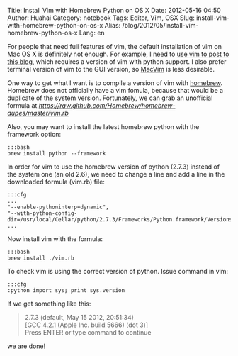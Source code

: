 Title: Install Vim with Homebrew Python on OS X
Date: 2012-05-16 04:50
Author: Huahai
Category: notebook
Tags: Editor, Vim, OSX
Slug: install-vim-with-homebrew-python-on-os-x
Alias: /blog/2012/05/install-vim-homebrew-python-os-x
Lang: en

For people that need full features of vim, the default installation of vim on Mac OS X is definitely not enough. For example, I need to [use vim to post to this blog](http://yyhh.org/blog/2007/10/posting-blog-entry-drupal-within-vim), which requires a version of vim with python support. I also prefer terminal version of vim to the GUI version, so [MacVim](http://code.google.com/p/macvim/) is less desirable.

One way to get what I want is to compile a version of vim with [homebrew](http://mxcl.github.com/homebrew/). Homebrew does not officially have a vim fomula, because that would be a duplicate of the system version. Fortunately, we can grab an unofficial formula at *<https://raw.github.com/Homebrew/homebrew-dupes/master/vim.rb>*

Also, you may want to install the latest homebrew python with the framework option:
    
    :::bash
    brew install python --framework

In order for vim to use the homebrew version of python (2.7.3) instead of the system one (an old 2.6), we need to change a line and add a line in the downloaded formula (vim.rb) file:

    :::cfg
    ...  
    "--enable-pythoninterp=dynamic",  
    "--with-python-config-dir=/usr/local/Cellar/python/2.7.3/Frameworks/Python.framework/Versions/2.7/lib/python2.7/config",  
    ...

Now install vim with the formula:

    :::bash
    brew install ./vim.rb

To check vim is using the correct version of python. Issue command in vim:

    :::cfg
    :python import sys; print sys.version

If we get something like this:

>2.7.3 (default, May 15 2012, 20:51:34)  
>[GCC 4.2.1 (Apple Inc. build 5666) (dot 3)]  
>Press ENTER or type command to continue

we are done!
